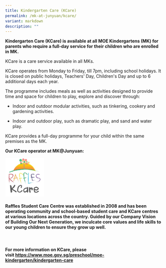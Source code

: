 ```yaml
---
title: Kindergarten Care (KCare)
permalink: /mk-at-junyuan/kcare/
variant: markdown
description: ""
---
```

<p><strong>Kindergarten Care (KCare) is available at all MOE Kindergartens (MK) for parents who require a full-day service for their children who are enrolled in MK.&nbsp;</strong>
</p>
<p>KCare is a care service available in all MKs.</p>
<p>KCare operates from Monday to Friday, till 7pm, including school holidays.
It is closed on public holidays, Teachers' Day, Children's Day and up to
6 additional days each year.</p>
<p>The programme includes meals as well as activities designed to provide
time and space for children to play, explore and discover through:</p>
<ul data-tight="true" class="tight">
<li>
<p>Indoor and outdoor modular activities, such as tinkering, cookery and
gardening activities.</p>
</li>
<li>
<p>Indoor and outdoor play, such as dramatic play, and sand and water play.</p>
</li>
</ul>
<p>KCare provides a full-day programme for your child within the same premises
as the MK.</p>
<p><strong>Our KCare operator at MK@Junyuan:</strong>
</p>
<div class="isomer-image-wrapper">
<img style="width: 25%;" height="auto" width="100%" alt="" src="/images/raffleskcare.png">
</div>
<h4>Raffles Student Care Centre was established in 2008 and has been operating community and school-based student care and KCare centres at various locations across the country. Guided by our Company Vision of&nbsp;<strong>Building Our Next Generation</strong>, we inculcate core values and life skills to our young children to ensure they grow up well.</h4>
<p>&nbsp;</p>
<h4>For more information on KCare, please visit&nbsp;<a href="https://www.moe.gov.sg/preschool/moe-kindergarten/kindergarten-care" rel="noopener noreferrer nofollow" target="_blank">https://www.moe.gov.sg/preschool/moe-kindergarten/kindergarten-care</a></h4>
<p></p>